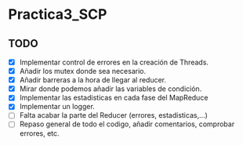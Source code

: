 # Practica3_SCP

## TODO

- [x] Implementar control de errores en la creación de Threads.
- [x] Añadir los mutex donde sea necesario.
- [x] Añadir barreras a la hora de llegar al reducer.
- [x] Mirar donde podemos añadir las variables de condición.
- [x] Implementar las estadisticas en cada fase del MapReduce
- [x] Implementar un logger.
- [ ] Falta acabar la parte del Reducer (errores, estadisticas,...)
- [ ] Repaso general de todo el codigo, añadir comentarios, comprobar errores, etc.
